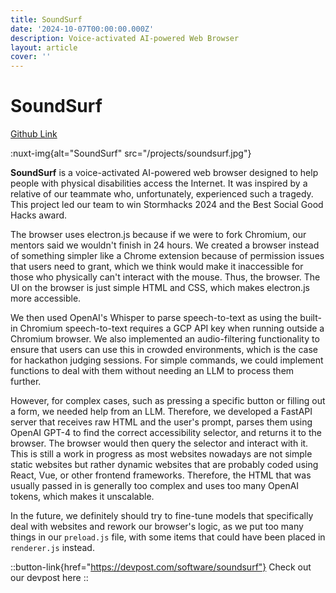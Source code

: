 ```yaml
---
title: SoundSurf
date: '2024-10-07T00:00:00.000Z'
description: Voice-activated AI-powered Web Browser
layout: article
cover: ''
---
```


# SoundSurf

[Github Link](https://github.com/jrang188/stormhacks2024)

:nuxt-img{alt="SoundSurf" src="/projects/soundsurf.jpg"}

**SoundSurf** is a voice-activated AI-powered web browser designed to help people with physical disabilities access the Internet. It was inspired by a relative of our teammate who, unfortunately, experienced such a tragedy. This project led our team to win Stormhacks 2024 and the Best Social Good Hacks award.

The browser uses electron.js because if we were to fork Chromium, our mentors said we wouldn't finish in 24 hours. We created a browser instead of something simpler like a Chrome extension because of permission issues that users need to grant, which we think would make it inaccessible for those who physically can't interact with the mouse. Thus, the browser. The UI on the browser is just simple HTML and CSS, which makes electron.js more accessible.

We then used OpenAI's Whisper to parse speech-to-text as using the built-in Chromium speech-to-text requires a GCP API key when running outside a Chromium browser. We also implemented an audio-filtering functionality to ensure that users can use this in crowded environments, which is the case for hackathon judging sessions. For simple commands, we could implement functions to deal with them without needing an LLM to process them further.

However, for complex cases, such as pressing a specific button or filling out a form, we needed help from an LLM. Therefore, we developed a FastAPI server that receives raw HTML and the user's prompt, parses them using OpenAI GPT-4 to find the correct accessibility selector, and returns it to the browser. The browser would then query the selector and interact with it. This is still a work in progress as most websites nowadays are not simple static websites but rather dynamic websites that are probably coded using React, Vue, or other frontend frameworks. Therefore, the HTML that was usually passed in is generally too complex and uses too many OpenAI tokens, which makes it unscalable.

In the future, we definitely should try to fine-tune models that specifically deal with websites and rework our browser's logic, as we put too many things in our `preload.js` file, with some items that could have been placed in `renderer.js` instead.

::button-link{href="https://devpost.com/software/soundsurf"}
Check out our devpost here
::
